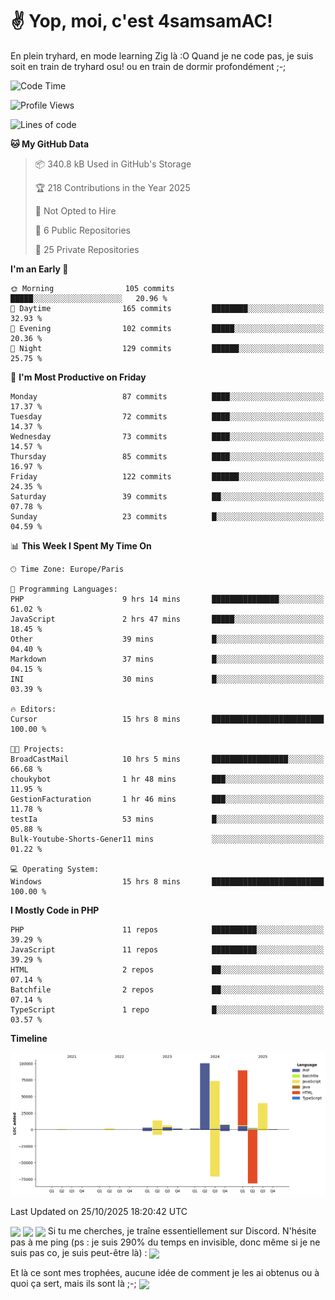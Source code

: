 # ✌ Yop, moi, c'est 4samsamAC!

En plein tryhard, en mode learning Zig là :O Quand je ne code pas, je suis soit en train de tryhard osu! ou en train de dormir profondément ;-;

<!--START_SECTION:waka-->
![Code Time](http://img.shields.io/badge/Code%20Time-910%20hrs%2055%20mins-blue)

![Profile Views](http://img.shields.io/badge/Profile%20Views-0-blue)

![Lines of code](https://img.shields.io/badge/From%20Hello%20World%20I%27ve%20Written-342.9%20thousand%20lines%20of%20code-blue)

**🐱 My GitHub Data** 

> 📦 340.8 kB Used in GitHub's Storage 
 > 
> 🏆 218 Contributions in the Year 2025
 > 
> 🚫 Not Opted to Hire
 > 
> 📜 6 Public Repositories 
 > 
> 🔑 25 Private Repositories 
 > 
**I'm an Early 🐤** 

```text
🌞 Morning                105 commits         █████░░░░░░░░░░░░░░░░░░░░   20.96 % 
🌆 Daytime                165 commits         ████████░░░░░░░░░░░░░░░░░   32.93 % 
🌃 Evening                102 commits         █████░░░░░░░░░░░░░░░░░░░░   20.36 % 
🌙 Night                  129 commits         ██████░░░░░░░░░░░░░░░░░░░   25.75 % 
```
📅 **I'm Most Productive on Friday** 

```text
Monday                   87 commits          ████░░░░░░░░░░░░░░░░░░░░░   17.37 % 
Tuesday                  72 commits          ████░░░░░░░░░░░░░░░░░░░░░   14.37 % 
Wednesday                73 commits          ████░░░░░░░░░░░░░░░░░░░░░   14.57 % 
Thursday                 85 commits          ████░░░░░░░░░░░░░░░░░░░░░   16.97 % 
Friday                   122 commits         ██████░░░░░░░░░░░░░░░░░░░   24.35 % 
Saturday                 39 commits          ██░░░░░░░░░░░░░░░░░░░░░░░   07.78 % 
Sunday                   23 commits          █░░░░░░░░░░░░░░░░░░░░░░░░   04.59 % 
```


📊 **This Week I Spent My Time On** 

```text
🕑︎ Time Zone: Europe/Paris

💬 Programming Languages: 
PHP                      9 hrs 14 mins       ███████████████░░░░░░░░░░   61.02 % 
JavaScript               2 hrs 47 mins       █████░░░░░░░░░░░░░░░░░░░░   18.45 % 
Other                    39 mins             █░░░░░░░░░░░░░░░░░░░░░░░░   04.40 % 
Markdown                 37 mins             █░░░░░░░░░░░░░░░░░░░░░░░░   04.15 % 
INI                      30 mins             █░░░░░░░░░░░░░░░░░░░░░░░░   03.39 % 

🔥 Editors: 
Cursor                   15 hrs 8 mins       █████████████████████████   100.00 % 

🐱‍💻 Projects: 
BroadCastMail            10 hrs 5 mins       █████████████████░░░░░░░░   66.68 % 
choukybot                1 hr 48 mins        ███░░░░░░░░░░░░░░░░░░░░░░   11.95 % 
GestionFacturation       1 hr 46 mins        ███░░░░░░░░░░░░░░░░░░░░░░   11.78 % 
testIa                   53 mins             █░░░░░░░░░░░░░░░░░░░░░░░░   05.88 % 
Bulk-Youtube-Shorts-Gener11 mins             ░░░░░░░░░░░░░░░░░░░░░░░░░   01.22 % 

💻 Operating System: 
Windows                  15 hrs 8 mins       █████████████████████████   100.00 % 
```

**I Mostly Code in PHP** 

```text
PHP                      11 repos            ██████████░░░░░░░░░░░░░░░   39.29 % 
JavaScript               11 repos            ██████████░░░░░░░░░░░░░░░   39.29 % 
HTML                     2 repos             ██░░░░░░░░░░░░░░░░░░░░░░░   07.14 % 
Batchfile                2 repos             ██░░░░░░░░░░░░░░░░░░░░░░░   07.14 % 
TypeScript               1 repo              █░░░░░░░░░░░░░░░░░░░░░░░░   03.57 % 
```



**Timeline**

![Lines of Code chart](https://raw.githubusercontent.com/4samsamAC/4samsamAC/main/assets/bar_graph.png)


 Last Updated on 25/10/2025 18:20:42 UTC
<!--END_SECTION:waka-->
<img align="center" src="https://wakatime.com/share/@05e9693c-ae09-4eda-80e1-420e9727a814/cd575566-5d1a-4a1b-bd1b-7821aa98ed37.svg"/>
<img align="center" src="https://github-readme-stats.vercel.app/api?username=4samsamAC&show_icons=true&theme=midnight-purple&count_private=true"/>
<img align="center" src="https://github-readme-stats.vercel.app/api/top-langs/?username=4samsamAC&layout=compact&theme=midnight-purple&count_private=true"/>
<!-- [![Ashutosh's github activity graph](https://github-readme-activity-graph.vercel.app/graph?username=4samsamAC&bg_color=2f3640&color=00a8ff&line=82ccdd&point=00a8ff&area=true&hide_border=true)](https://github.com/ashutosh00710/github-readme-activity-graph) -->
Si tu me cherches, je traîne essentiellement sur Discord. N'hésite pas à me ping (ps : je suis 290% du temps en invisible, donc même si je ne suis pas co, je suis peut-être là) : 
<a href="discord://-/users/581625633830993961"><img align="center" src="https://discord.c99.nl/widget/theme-2/581625633830993961.png"/></a>

Et là ce sont mes trophées, aucune idée de comment je les ai obtenus ou à quoi ça sert, mais ils sont là ;-;
<img align="center" src="https://github-profile-trophy.vercel.app/?username=4samsamAC&theme=onedark"/>
